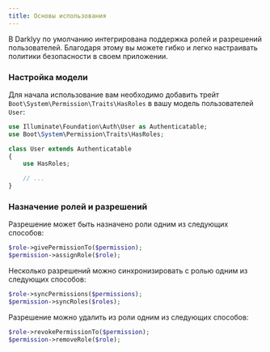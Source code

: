 ```yaml
---
title: Основы использования
---
```

В Darklyy по умолчанию интегрирована поддержка ролей и разрешений пользователей. Благодаря этому вы можете гибко и легко настраивать политики безопасности в своем приложении.

### Настройка модели

Для начала использование вам необходимо добавить трейт `Boot\System\Permission\Traits\HasRoles` в вашу модель пользователей `User`:

```php
use Illuminate\Foundation\Auth\User as Authenticatable;
use Boot\System\Permission\Traits\HasRoles;

class User extends Authenticatable
{
    use HasRoles;

    // ...
}
```

### Назначение ролей и разрешений

Разрешение может быть назначено роли одним из следующих способов:

```php
$role->givePermissionTo($permission);
$permission->assignRole($role);
```

Несколько разрешений можно синхронизировать с ролью одним из следующих способов:

```php
$role->syncPermissions($permissions);
$permission->syncRoles($roles);
```

Разрешение можно удалить из роли одним из следующих способов:

```php
$role->revokePermissionTo($permission);
$permission->removeRole($role);

